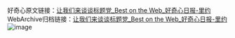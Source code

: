 好奇心原文链接：[让我们来谈谈标题党_Best on the Web_好奇心日报-里约](https://www.qdaily.com/articles/3435.html)
WebArchive归档链接：[让我们来谈谈标题党_Best on the Web_好奇心日报-里约](http://web.archive.org/web/20190623152208/https://www.qdaily.com/articles/3435.html)
![image](http://ww3.sinaimg.cn/large/007d5XDply1g3vaugw753j30u02dwqty)